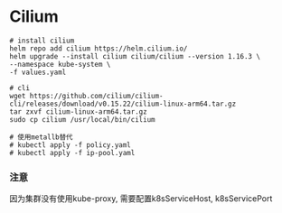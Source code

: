 # Cilium

```
# install cilium
helm repo add cilium https://helm.cilium.io/
helm upgrade --install cilium cilium/cilium --version 1.16.3 \
--namespace kube-system \
-f values.yaml

# cli
wget https://github.com/cilium/cilium-cli/releases/download/v0.15.22/cilium-linux-arm64.tar.gz
tar zxvf cilium-linux-arm64.tar.gz
sudo cp cilium /usr/local/bin/cilium

# 使用metallb替代
# kubectl apply -f policy.yaml
# kubectl apply -f ip-pool.yaml
```

### 注意

因为集群没有使用kube-proxy, 需要配置k8sServiceHost, k8sServicePort

